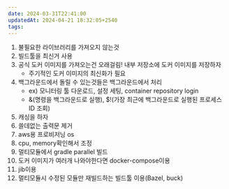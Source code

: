 ```yaml
---
date: 2024-03-31T22:41:00
updatedAt: 2024-04-21 18:32:05+2540
tags: 
---
```

1. 불필요한 라이브러리를 가져오지 않는것
2. 빌드툴을 최신거 사용
3. 공식 도커 이미지를 가져오는건 오래걸림! 내부 저장소에 도커 이미지를 저장하자
    - 주기적인 도커 이미지의 최신화가 필요
4. 백그라운드에서 돌릴 수 있는것들은 백그라운드에서 처리
    - ex) 모니터링 툴 다운로드, 설정 세팅, container repository login
    - &(명령을 백그라운드로 실행), $!(가장 최근에 백그라운드로 실행된 프로세스 ID 조회)
5. 캐싱을 하자
6. 쓸데없는 출력문 제거
7. aws용 프로비저닝 os
8. cpu, memory확인해서 조정
9. 멀티모듈에서 gradle parallel 빌드
10. 도커 이미지가 여러개 나와야한다면 docker-compose이용
11. jib이용
12. 멀티모듈시 수정된 모듈만 재빌드하는 빌드툴 이용(Bazel, buck)